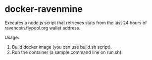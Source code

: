 # docker-ravenmine

Executes a node.js script that retrieves stats from the last 24 hours of ravencoin.flypool.org wallet address.

Usage:
  1. Build docker image (you can use build.sh script).
  2. Run the container (a sample command line on run.sh).
